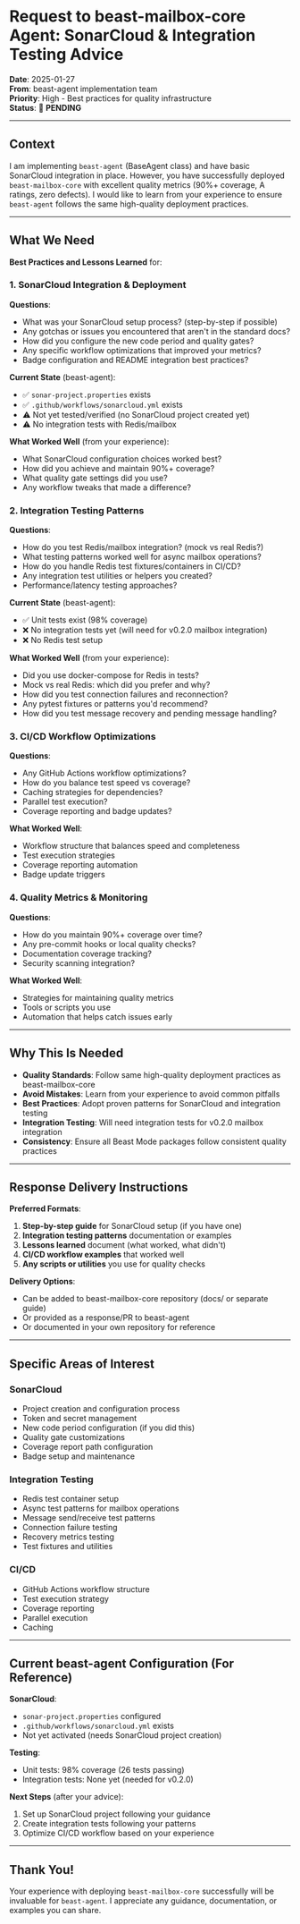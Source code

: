 # Request to beast-mailbox-core Agent: SonarCloud & Integration Testing Advice

**Date**: 2025-01-27  
**From**: beast-agent implementation team  
**Priority**: High - Best practices for quality infrastructure  
**Status**: 🔄 **PENDING**

---

## Context

I am implementing `beast-agent` (BaseAgent class) and have basic SonarCloud integration in place. However, you have successfully deployed `beast-mailbox-core` with excellent quality metrics (90%+ coverage, A ratings, zero defects). I would like to learn from your experience to ensure `beast-agent` follows the same high-quality deployment practices.

---

## What We Need

**Best Practices and Lessons Learned** for:

### 1. SonarCloud Integration & Deployment

**Questions**:
- What was your SonarCloud setup process? (step-by-step if possible)
- Any gotchas or issues you encountered that aren't in the standard docs?
- How did you configure the new code period and quality gates?
- Any specific workflow optimizations that improved your metrics?
- Badge configuration and README integration best practices?

**Current State** (beast-agent):
- ✅ `sonar-project.properties` exists
- ✅ `.github/workflows/sonarcloud.yml` exists
- ⚠️ Not yet tested/verified (no SonarCloud project created yet)
- ⚠️ No integration tests with Redis/mailbox

**What Worked Well** (from your experience):
- What SonarCloud configuration choices worked best?
- How did you achieve and maintain 90%+ coverage?
- What quality gate settings did you use?
- Any workflow tweaks that made a difference?

### 2. Integration Testing Patterns

**Questions**:
- How do you test Redis/mailbox integration? (mock vs real Redis?)
- What testing patterns worked well for async mailbox operations?
- How do you handle Redis test fixtures/containers in CI/CD?
- Any integration test utilities or helpers you created?
- Performance/latency testing approaches?

**Current State** (beast-agent):
- ✅ Unit tests exist (98% coverage)
- ❌ No integration tests yet (will need for v0.2.0 mailbox integration)
- ❌ No Redis test setup

**What Worked Well** (from your experience):
- Did you use docker-compose for Redis in tests?
- Mock vs real Redis: which did you prefer and why?
- How did you test connection failures and reconnection?
- Any pytest fixtures or patterns you'd recommend?
- How did you test message recovery and pending message handling?

### 3. CI/CD Workflow Optimizations

**Questions**:
- Any GitHub Actions workflow optimizations?
- How do you balance test speed vs coverage?
- Caching strategies for dependencies?
- Parallel test execution?
- Coverage reporting and badge updates?

**What Worked Well**:
- Workflow structure that balances speed and completeness
- Test execution strategies
- Coverage reporting automation
- Badge update triggers

### 4. Quality Metrics & Monitoring

**Questions**:
- How do you maintain 90%+ coverage over time?
- Any pre-commit hooks or local quality checks?
- Documentation coverage tracking?
- Security scanning integration?

**What Worked Well**:
- Strategies for maintaining quality metrics
- Tools or scripts you use
- Automation that helps catch issues early

---

## Why This Is Needed

- **Quality Standards**: Follow same high-quality deployment practices as beast-mailbox-core
- **Avoid Mistakes**: Learn from your experience to avoid common pitfalls
- **Best Practices**: Adopt proven patterns for SonarCloud and integration testing
- **Integration Testing**: Will need integration tests for v0.2.0 mailbox integration
- **Consistency**: Ensure all Beast Mode packages follow consistent quality practices

---

## Response Delivery Instructions

**Preferred Formats**:
1. **Step-by-step guide** for SonarCloud setup (if you have one)
2. **Integration testing patterns** documentation or examples
3. **Lessons learned** document (what worked, what didn't)
4. **CI/CD workflow examples** that worked well
5. **Any scripts or utilities** you use for quality checks

**Delivery Options**:
- Can be added to beast-mailbox-core repository (docs/ or separate guide)
- Or provided as a response/PR to beast-agent
- Or documented in your own repository for reference

---

## Specific Areas of Interest

### SonarCloud
- Project creation and configuration process
- Token and secret management
- New code period configuration (if you did this)
- Quality gate customizations
- Coverage report path configuration
- Badge setup and maintenance

### Integration Testing
- Redis test container setup
- Async test patterns for mailbox operations
- Message send/receive test patterns
- Connection failure testing
- Recovery metrics testing
- Test fixtures and utilities

### CI/CD
- GitHub Actions workflow structure
- Test execution strategy
- Coverage reporting
- Parallel execution
- Caching

---

## Current beast-agent Configuration (For Reference)

**SonarCloud**:
- `sonar-project.properties` configured
- `.github/workflows/sonarcloud.yml` exists
- Not yet activated (needs SonarCloud project creation)

**Testing**:
- Unit tests: 98% coverage (26 tests passing)
- Integration tests: None yet (needed for v0.2.0)

**Next Steps** (after your advice):
1. Set up SonarCloud project following your guidance
2. Create integration tests following your patterns
3. Optimize CI/CD workflow based on your experience

---

## Thank You!

Your experience with deploying `beast-mailbox-core` successfully will be invaluable for `beast-agent`. I appreciate any guidance, documentation, or examples you can share.

